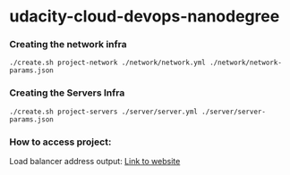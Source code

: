 # udacity-cloud-devops-nanodegree

### Creating the network infra

`./create.sh project-network ./network/network.yml ./network/network-params.json`

### Creating the Servers Infra

`./create.sh project-servers ./server/server.yml ./server/server-params.json`

### How to access project:

Load balancer address output: <a href="http://proje-LoadB-UYK9C86H76OS-601068531.us-east-1.elb.amazonaws.com">Link to website</a>
